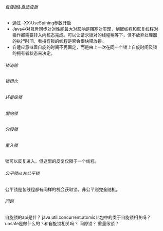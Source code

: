 ###### 自旋锁&自适应锁
- 通过 -XX:UseSpining参数开启
- Java中对互斥同步对对性能最大对影响是阻塞对实现，刮起线程和恢复线程对操作都需要转入内核态完成。可以让请求锁对的线程稍等下，但不放弃处理器的执行时间，看持有锁的线程是否会很快释放锁。
- 自适应意味着自旋的时间不再固定，而是由上一次在同一个锁上自旋时间及锁的拥有者状态来决定。

###### 锁消除

###### 锁粗化

###### 轻量级锁

###### 偏向锁

###### 分段锁

###### 重入锁
锁可以反复进入，但这里的反复仅限于一个线程。

###### 公平锁vs非公平锁
公平锁是各线程都有同样的机会获取锁。非公平则完全随机。

###### 问题
自旋锁的api是什？
java.util.concurrent.atomic此包中的类于自旋锁相关吗？
unsafe是做什么的？和自旋锁相关吗？
间隙锁？
重量级锁？
